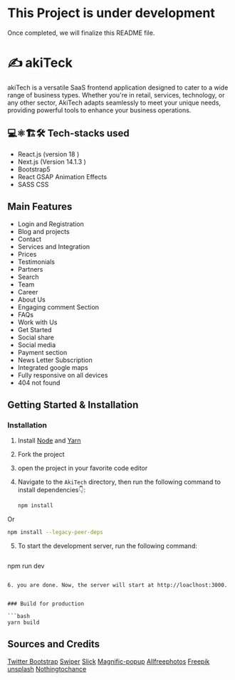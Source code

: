 # This Project is under development

Once completed, we will finalize this README file.

# ✍️ akiTeck

akiTech is a versatile SaaS frontend application designed to cater to a wide range of business types. 
Whether you're in retail, services, technology, or any other sector, AkiTech adapts seamlessly to meet your unique needs,
 providing powerful tools to enhance your business operations.

## 💻⚛️🏗️🛠️ Tech-stacks used

- React.js (version 18 )
- Next.js (Version 14.1.3 )
- Bootstrap5
- React GSAP Animation Effects
- SASS CSS

## Main Features

- Login and Registration
- Blog and projects
- Contact
- Services and Integration
- Prices
- Testimonials
- Partners
- Search 
- Team
- Career
- About Us
- Engaging comment Section
- FAQs
- Work with Us
- Get Started
- Social share
- Social media
- Payment section
- News Letter Subscription
- Integrated google maps
- Fully responsive on all devices
- 404 not found

## Getting Started & Installation

### Installation

1. Install [Node](https://nodejs.org/en/) and [Yarn](https://classic.yarnpkg.com/lang/en/docs/install/#windows-stable)
2. Fork the project
3. open the project in your favorite code editor
4. Navigate to the `AkiTech` directory, then run the following command to install dependencies👇:

   ```bash
   npm install 
   ```
Or

   ```bash
  npm install --legacy-peer-deps
   ```
   
5. To start the development server, run the following command:

   ```bash
 npm run dev
   ```

6. you are done. Now, the server will start at http://loaclhost:3000.


### Build for production

   ```bash
 yarn build
   ```


## Sources and Credits
[Twitter Bootstrap](http://getbootstrap.com/) 
[Swiper](https://swiperjs.com/) 
[Slick](https://react-slick.neostack.com/docs/get-started) 
[Magnific-popup](http://dimsemenov.com/plugins/magnific-popup/) 
[Allfreephotos](http://allfreephotos.net/) 
[Freepik](http://www.freepik.com/) 
[unsplash](https://unsplash.com/) 
[Nothingtochance](http://nothingtochance.co/) 